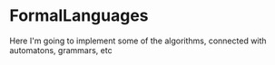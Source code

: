 # FormalLanguages
Here I'm going to implement some of the algorithms, connected with automatons, grammars, etc
